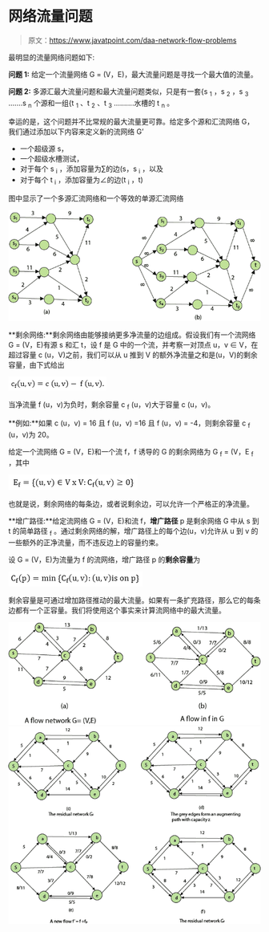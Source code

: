 # 网络流量问题

> 原文：<https://www.javatpoint.com/daa-network-flow-problems>

最明显的流量网络问题如下:

**问题 1:** 给定一个流量网络 G = (V，E)，最大流量问题是寻找一个最大值的流量。

**问题 2:** 多源汇最大流量问题和最大流量问题类似，只是有一套{s <sub>1</sub> ，s <sub>2</sub> ，s <sub>3</sub> .......s <sub>n</sub> 个源和一组{t <sub>1</sub> 、t <sub>2</sub> 、t <sub>3</sub> ..........水槽的 t <sub>n</sub> 。

幸运的是，这个问题并不比常规的最大流量更可靠。给定多个源和汇流网络 G，我们通过添加以下内容来定义新的流网络 G’

*   一个超级源 s，
*   一个超级水槽测试，
*   对于每个 s <sub>i</sub> ，添加容量为∑的边(s，s <sub>i</sub> ，以及
*   对于每个 t <sub>i</sub> ，添加容量为∠的边(t <sub>i</sub> ，t)

图中显示了一个多源汇流网络和一个等效的单源汇流网络

![Network Flow Problems](img/297c9c645493bfc8795d710890c51e91.png)

**剩余网络:**剩余网络由能够接纳更多净流量的边组成。假设我们有一个流网络 G = (V，E)有源 s 和汇 t，设 f 是 G 中的一个流，并考察一对顶点 u，v ∈ V，在超过容量 c (u，V)之前，我们可以从 u 推到 V 的额外净流量之和是(u，V)的剩余容量，由下式给出

![Network Flow Problems](img/1b0ed55eb09c6ba3ec4116e045b2c743.png)

当净流量 f (u，v)为负时，剩余容量 c <sub>f</sub> (u，v)大于容量 c (u，v)。

**例如:**如果 c (u，v) = 16 且 f (u，v) =16 且 f (u，v) = -4，则剩余容量 c <sub>f</sub> (u，v)为 20。

给定一个流网络 G = (V，E)和一个流 f，f 诱导的 G 的剩余网络为 G <sub>f</sub> = (V，E <sub>f</sub> ，其中

![Network Flow Problems](img/7c3a4ccadd61688f48d13c7b377fd817.png)

也就是说，剩余网络的每条边，或者说剩余边，可以允许一个严格正的净流量。

**增广路径:**给定流网络 G = (V，E)和流 f，**增广路径** p 是剩余网络 G 中从 s 到 t 的简单路径 <sub>f</sub> 。通过剩余网络的解，增广路径上的每个边(u，v)允许从 u 到 v 的一些额外的正净流量，而不违反边上的容量约束。

设 G = (V，E)为流量为 f 的流网络，增广路径 p 的**剩余容量**为

![Network Flow Problems](img/d03013513a70bd9d2feb0cb9262b0745.png)

剩余容量是可通过增加路径推动的最大流量。如果有一条扩充路径，那么它的每条边都有一个正容量。我们将使用这个事实来计算流网络中的最大流量。

![Network Flow Problems](img/da9f95bc5ff5126ae8f9b5ee8fabd474.png)
![Network Flow Problems](img/a69fdfdb317afd9f1e61e1badadc3417.png)